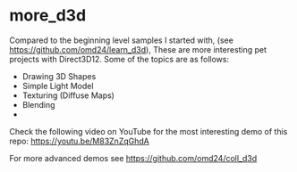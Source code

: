 # more_d3d
Compared to the beginning level samples I started with, (see https://github.com/omd24/learn_d3d),
These are more interesting pet projects with Direct3D12. 
Some of the topics are as follows:
- Drawing 3D Shapes
- Simple Light Model
- Texturing (Diffuse Maps)
- Blending
- 
Check the following video on YouTube for the most interesting demo of this repo:
https://youtu.be/M83ZnZqGhdA

For more advanced demos see https://github.com/omd24/coll_d3d
